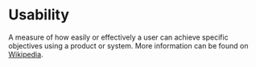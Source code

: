 # Usability

A measure of how easily or effectively a user can achieve specific objectives using a product or system.
More information can be found on [Wikipedia](https://en.wikipedia.org/wiki/Usability).
